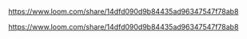 https://www.loom.com/share/14dfd090d9b84435ad96347547f78ab8

https://www.loom.com/share/14dfd090d9b84435ad96347547f78ab8